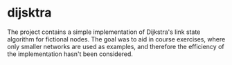 # dijsktra
The project contains a simple implementation of Dijkstra's link state algorithm for fictional nodes. The goal was to aid in course exercises, where only smaller networks are used as examples, and therefore the efficiency of the implementation hasn't been considered.
